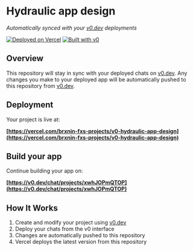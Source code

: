 # Hydraulic app design

*Automatically synced with your [v0.dev](https://v0.dev) deployments*

[![Deployed on Vercel](https://img.shields.io/badge/Deployed%20on-Vercel-black?style=for-the-badge&logo=vercel)](https://vercel.com/brxnin-fxs-projects/v0-hydraulic-app-design)
[![Built with v0](https://img.shields.io/badge/Built%20with-v0.dev-black?style=for-the-badge)](https://v0.dev/chat/projects/xwhJOPmQTOP)

## Overview

This repository will stay in sync with your deployed chats on [v0.dev](https://v0.dev).
Any changes you make to your deployed app will be automatically pushed to this repository from [v0.dev](https://v0.dev).

## Deployment

Your project is live at:

**[https://vercel.com/brxnin-fxs-projects/v0-hydraulic-app-design](https://vercel.com/brxnin-fxs-projects/v0-hydraulic-app-design)**

## Build your app

Continue building your app on:

**[https://v0.dev/chat/projects/xwhJOPmQTOP](https://v0.dev/chat/projects/xwhJOPmQTOP)**

## How It Works

1. Create and modify your project using [v0.dev](https://v0.dev)
2. Deploy your chats from the v0 interface
3. Changes are automatically pushed to this repository
4. Vercel deploys the latest version from this repository